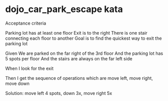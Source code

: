 # dojo_car_park_escape kata

Acceptance criteria

Parking lot has at least one floor
Exit is to the right
There is one stair connecting each floor to another
Goal is to find the quickest way to exit the parking lot

Given
We are parked on the far right of the 3rd floor
And the parking lot has 5 spots per floor
And the stairs are always on the far left side

When
I look for the exit

Then
I get the sequence of operations which are move left, move right, move down

Solution: move left 4 spots, down 3x, move right 5x

